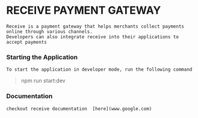 # RECEIVE PAYMENT GATEWAY 
    Receive is a payment gateway that helps merchants collect payments online through various channels.
    Developers can also integrate receive into their applications to accept payments 



### Starting the Application 
    To start the application in developer mode, run the following command 

> npm run start:dev 



### Documentation 
    checkout receive documentation  [here](www.google.com)
